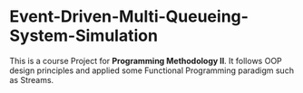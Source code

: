 # Event-Driven-Multi-Queueing-System-Simulation
This is a course Project for **Programming Methodology II**. It follows OOP design principles and applied some Functional Programming paradigm such as Streams.
